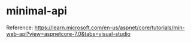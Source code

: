# minimal-api

Reference: https://learn.microsoft.com/en-us/aspnet/core/tutorials/min-web-api?view=aspnetcore-7.0&tabs=visual-studio